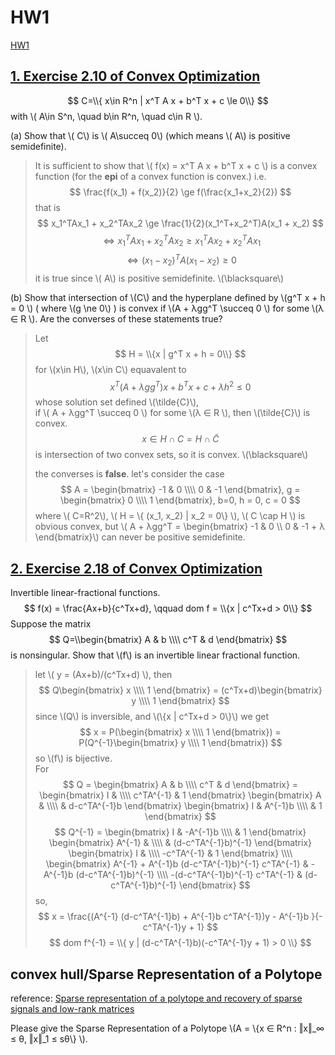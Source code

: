 # HW1

[HW1](../../HWpdf/Homework1-2024.pdf)

## [1. Exercise 2.10 of Convex Optimization](../Introduction.md#参考资料)

$$ C=\\{ x\in R^n | x^T A x + b^T x + c \le 0\\} $$
with \\( A\in S^n, \quad b\in R^n, \quad c\in R \\).

(a) Show that \\( C\\) is \\( A\succeq  0\\) (which means \\( A\\) is positive semidefinite).    
> 
>   It is sufficient to show that \\( f(x) = x^T A x + b^T x + c \\) is a convex function (for the **epi** of a convex function is convex.)
>   i.e. $$ \frac{f(x_1) + f(x_2)}{2} \ge f(\frac{x_1+x_2}{2}) $$
>   that is 
>   $$ x_1^TAx_1 + x_2^TAx_2 \ge \frac{1}{2}(x_1^T+x_2^T)A(x_1 + x_2) $$
>   $$ \Leftrightarrow x_1^TAx_1 + x_2^TAx_2 \ge x_1^TAx_2 + x_2^TAx_1 $$
>   $$ \Leftrightarrow (x_1-x_2)^TA(x_1 - x_2) \ge 0 $$
>   it is true since \\( A\\) is positive semidefinite. \\(\blacksquare\\)  

(b) Show that intersection of \\(C\\) and the hyperplane defined by \\(g^T x + h = 0 \\) ( where \\(g \ne 0\\) ) is convex if \\(A + λgg^T \succeq 0 \\) for some \\(λ ∈ R \\). Are the converses of these statements true?
>
> Let $$ H = \\{x | g^T x + h = 0\\} $$
> for \\(x\in H\\), \\(x\in C\\) equavalent to
> $$ x^T (A+ λgg^T) x + b^T x + c + λh^2 \le 0 $$
> whose solution set defined \\(\tilde{C}\\),   
> if \\( A + λgg^T \succeq 0 \\) for some \\(λ ∈ R \\), then
> \\(\tilde{C}\\) is convex.
> $$ x \in H \cap C = H \cap \tilde{C} $$
> is intersection of two convex sets, so it is convex.  \\(\blacksquare\\)  
>
> the converses is **false**.
> let's consider the case
> $$ A = \begin{bmatrix} -1 & 0 \\\\ 0 & -1 \end{bmatrix}, g = \begin{bmatrix} 0 \\\\ 1 \end{bmatrix}, b=0, h = 0, c = 0 $$
> where \\( C=R^2\\), \\( H = \\{ (x_1, x_2) | x_2 = 0\\} \\),
> \\( C \cap H \\) is obvious convex,
> but \\( A + λgg^T = \begin{bmatrix} -1 & 0 \\\\ 0 & -1 + λ \end{bmatrix}\\) can never be positive semidefinite.


## [2. Exercise 2.18 of Convex Optimization](../Introduction.md#参考资料)

Invertible linear-fractional functions.     
$$ f(x) = \frac{Ax+b}{c^Tx+d}, \qquad dom f = \\{x | c^Tx+d > 0\\} $$
Suppose the matrix
$$ Q=\\begin{bmatrix} A & b \\\\ c^T & d \end{bmatrix} $$
is nonsingular. Show that \\(f\\) is an invertible linear fractional function.

> let \\( y = \(Ax+b)/(c^Tx+d) \\), then
> $$ Q\begin{bmatrix} x \\\\ 1 \end{bmatrix} = (c^Tx+d)\begin{bmatrix} y \\\\ 1 \end{bmatrix} $$
> since \\(Q\\) is inversible, and \\(\\{x | c^Tx+d > 0\\}\\) we get 
> $$ x = P(\begin{bmatrix} x \\\\ 1 \end{bmatrix}) 
> = P(Q^{-1}\begin{bmatrix} y \\\\ 1 \end{bmatrix}) $$
> so \\(f\\) is bijective.  
> For 
> $$ Q = \begin{bmatrix} A & b \\\\ c^T & d \end{bmatrix}
> = \begin{bmatrix} I &  \\\\ c^TA^{-1} & 1 \end{bmatrix}
> \begin{bmatrix} A &  \\\\  & d-c^TA^{-1}b \end{bmatrix}
> \begin{bmatrix} I & A^{-1}b \\\\  & 1 \end{bmatrix}
> $$ 
> $$ Q^{-1}
> = \begin{bmatrix} I & -A^{-1}b \\\\  & 1 \end{bmatrix}
> \begin{bmatrix} A^{-1} &  \\\\  & (d-c^TA^{-1}b)^{-1} \end{bmatrix}
> \begin{bmatrix} I &  \\\\ -c^TA^{-1} & 1 \end{bmatrix} \\\\
> \begin{bmatrix} 
> A^{-1} + A^{-1}b (d-c^TA^{-1}b)^{-1} c^TA^{-1} & -A^{-1}b (d-c^TA^{-1}b)^{-1} \\\\
> -(d-c^TA^{-1}b)^{-1} c^TA^{-1} & (d-c^TA^{-1}b)^{-1}
> \end{bmatrix}
> $$ 
> so,
> $$ x = \frac{(A^{-1} (d-c^TA^{-1}b) + A^{-1}b c^TA^{-1})y - A^{-1}b }{-c^TA^{-1}y + 1} $$
> $$ dom f^{-1} = \\{ y | (d-c^TA^{-1}b)(-c^TA^{-1}y + 1) > 0 \\} $$


## convex hull/Sparse Representation of a Polytope

reference:
[Sparse representation of a polytope and recovery of sparse signals and low-rank matrices](./Cai%20and%20Zhang%20-%202014%20-%20Sparse%20Representation%20of%20a%20Polytope%20and%20Recovery%20o.pdf)

Please give the Sparse Representation of a Polytope \\(A = \\{x ∈ R^n : ‖x‖_∞ ≤ θ, ‖x‖_1 ≤ sθ\\} \\).

